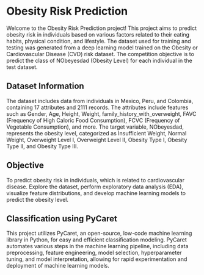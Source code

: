 # Obesity Risk Prediction

Welcome to the Obesity Risk Prediction project! This project aims to predict obesity risk in individuals based on various factors related to their eating habits, physical condition, and lifestyle. The dataset used for training and testing was generated from a deep learning model trained on the Obesity or Cardiovascular Disease (CVD) risk dataset. The competition objective is to predict the class of NObeyesdad (Obesity Level) for each individual in the test dataset.

## Dataset Information

The dataset includes data from individuals in Mexico, Peru, and Colombia, containing 17 attributes and 2111 records. The attributes include features such as Gender, Age, Height, Weight, family_history_with_overweight, FAVC (Frequency of High Caloric Food Consumption), FCVC (Frequency of Vegetable Consumption), and more. The target variable, NObeyesdad, represents the obesity level, categorized as Insufficient Weight, Normal Weight, Overweight Level I, Overweight Level II, Obesity Type I, Obesity Type II, and Obesity Type III.

## Objective

To predict obesity risk in individuals, which is related to cardiovascular disease. Explore the dataset, perform exploratory data analysis (EDA), visualize feature distributions, and develop machine learning models to predict the obesity level.

## Classification using PyCaret

This project utilizes PyCaret, an open-source, low-code machine learning library in Python, for easy and efficient classification modeling. PyCaret automates various steps in the machine learning pipeline, including data preprocessing, feature engineering, model selection, hyperparameter tuning, and model interpretation, allowing for rapid experimentation and deployment of machine learning models.
